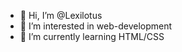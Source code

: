 - 👋 Hi, I’m @Lexilotus
- 👀 I’m interested in web-development
- 🌱 I’m currently learning HTML/CSS

<!---
Lexilotus/Lexilotus is a ✨ special ✨ repository because its `README.md` (this file) appears on your GitHub profile.
You can click the Preview link to take a look at your changes.
--->
